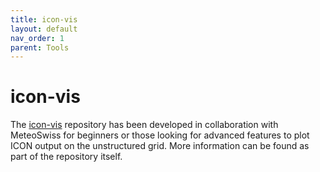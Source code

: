 ```yaml
---
title: icon-vis
layout: default
nav_order: 1
parent: Tools
---
```


# icon-vis
The [icon-vis](https://github.com/C2SM/icon-vis#icon-vis) repository has been developed in collaboration with MeteoSwiss for beginners or those looking for advanced features to plot ICON output on the unstructured grid.
More information can be found as part of the repository itself.
